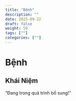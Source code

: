 ```yaml
---
title: "Bệnh"
description: ""
date: 2025-09-22
draft: false
weight: 59
tags: [""]
categories: [""]
---
```


# Bệnh

<!-- **Mã:** 
**Nhóm:**  -->

## Khái Niệm

“Đang trong quá trình bổ sung!”
